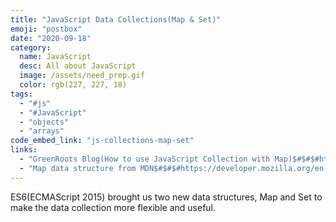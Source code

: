 ```yaml
---
title: "JavaScript Data Collections(Map & Set)"
emoji: "postbox"
date: "2020-09-18"
category:
  name: JavaScript
  desc: All about JavaScript
  image: /assets/need_prep.gif
  color: rgb(227, 227, 18)
tags:
  - "#js"
  - "#JavaScript"
  - "objects"
  - "arrays"
code_embed_link: "js-collections-map-set"
links: 
  - "GreenRoots Blog(How to use JavaScript Collection with Map)$#$#$#https://blog.greenroots.info/how-to-use-javascript-collection-with-map-ckfc477g005sy22s1fra3akvo"
  - "Map data structure from MDN$#$#$#https://developer.mozilla.org/en-US/docs/Web/JavaScript/Reference/Global_Objects/Map"
---
```

ES6(ECMAScript 2015) brought us two new data structures, Map and Set to make the data collection more flexible and useful.